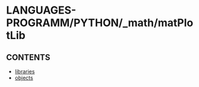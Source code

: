 # LANGUAGES-PROGRAMM/PYTHON/_math/matPlotLib

## CONTENTS  
*	[libraries](libraries.md)  
*	[objects](objects.md)  

